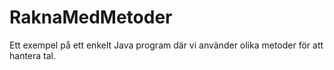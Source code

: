 # RaknaMedMetoder
Ett exempel på ett enkelt Java program där vi använder olika metoder för att hantera tal.
